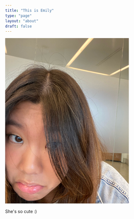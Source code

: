 ```yaml
---
title: "This is Emily"
type: "page"
layout: "about"
draft: false
---
```


<img src="/images/emily.jpeg" class="md" width=400 alt="Emily" />

She's so cute :) 
